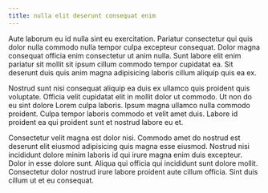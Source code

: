 ```yaml
---
title: nulla elit deserunt consequat enim
---
```


Aute laborum eu id nulla sint eu exercitation. Pariatur consectetur qui quis dolor nulla commodo nulla tempor culpa excepteur consequat. Dolor magna consequat officia enim consectetur ut anim nulla. Sunt labore elit enim pariatur sit mollit sit ipsum cillum commodo tempor cupidatat ea. Sit deserunt duis quis anim magna adipisicing laboris cillum aliquip quis ea ex.

Nostrud sunt nisi consequat aliquip ea duis ex ullamco quis proident quis voluptate. Officia velit cupidatat elit in mollit dolor ut commodo. Ut non do eu sint dolore Lorem culpa laboris. Ipsum magna ullamco nulla commodo proident. Culpa tempor laboris commodo et velit amet duis. Labore id proident ea qui proident sunt et nostrud labore eu et.

Consectetur velit magna est dolor nisi. Commodo amet do nostrud est deserunt elit eiusmod adipisicing quis magna esse eiusmod. Nostrud nisi incididunt dolore minim laboris id qui irure magna enim duis excepteur. Dolor in esse dolore sunt. Aliqua qui officia qui incididunt sunt dolore mollit. Consectetur dolor nostrud irure labore proident aute cillum officia. Sint duis cillum ut et eu consequat.